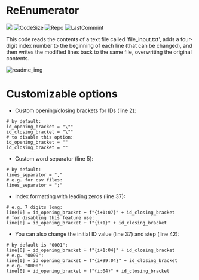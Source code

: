 ReEnumerator
=======================================================================

![](https://img.shields.io/tokei/lines/github.com/AlexeyLepov/ReEnumerator?style=for-the-badge)
![CodeSize](https://img.shields.io/github/languages/code-size/AlexeyLepov/ReEnumerator?style=for-the-badge)
![Repo](https://img.shields.io/github/repo-size/AlexeyLepov/ReEnumerator?style=for-the-badge)
![LastCommint](https://img.shields.io/github/last-commit/AlexeyLepov/ReEnumerator?style=for-the-badge)

This code reads the contents of a text file called 'file_input.txt', adds a four-digit index number to the beginning of each line (that can be changed), and then writes the modified lines back to the same file, overwriting the original contents.

![readme_img](https://user-images.githubusercontent.com/77492646/231809951-9093e722-9c97-4483-9bf9-018a956bf7bc.png)

Customizable options
=======================================================================

- Custom opening/closing brackets for IDs (line 2):
```Py
# by default:
id_opening_bracket = "\""
id_closing_bracket = "\""
# to disable this option:
id_opening_bracket = ""
id_closing_bracket = ""
```

- Custom word separator (line 5):
```Py
# by default:
lines_separator = ","
# e.g. for csv files:
lines_separator = ";"
```

- Index formatting with leading zeros (line 37):

```Py
# e.g. 7 digits long:
line[0] = id_opening_bracket + f"{i+1:07}" + id_closing_bracket
# for disabling this feature use:
line[0] = id_opening_bracket + f"{i+1}" + id_closing_bracket
```

- You can also change the initial ID value (line 37) and step (line 42):
```Py
# by default is "0001":
line[0] = id_opening_bracket + f"{i+1:04}" + id_closing_bracket
# e.g. "0099":
line[0] = id_opening_bracket + f"{i+99:04}" + id_closing_bracket
# e.g. "0000":
line[0] = id_opening_bracket + f"{i:04}" + id_closing_bracket
```
